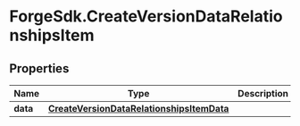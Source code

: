 # ForgeSdk.CreateVersionDataRelationshipsItem

## Properties
Name | Type | Description | Notes
------------ | ------------- | ------------- | -------------
**data** | [**CreateVersionDataRelationshipsItemData**](CreateVersionDataRelationshipsItemData.md) |  | [optional] 


